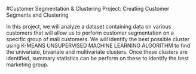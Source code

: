 #Customer Segmentation & Clustering
Project: Creating Customer Segments and Clustering

In this project, we will analyze a dataset containing data on various customers that will allow us to perform customer segmentation on a specific group of mall 
customers. 
We will identify the best possible cluster using K-MEANS UNSUPERVISED MACHINE LEARNING ALGORITHM to find the univariate, bivariate and multivariate clusters.
Once these clusters are identified, summary statistics can be perform on these to identify the best marketing group.

